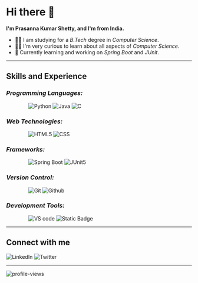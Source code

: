 ﻿# **Hi there :wave:**

**I'm Prasanna Kumar Shetty, and I'm from India.**

- 👨‍🎓 I am studying for a *B.Tech* degree in *Computer Science*.
- 👨‍💻 I'm very curious to learn about all aspects of *Computer Science*.
- 🔭 Currently learning and working on *Spring Boot* and *JUnit*.

---

## **Skills and Experience**

### *Programming Languages:*

&emsp;&emsp;&emsp;&emsp;
![Python](https://img.shields.io/badge/Python-3776AB?style=for-the-badge&logo=python&logoColor=white&link=https%3A%2F%2Fwww.python.org%2F)
![Java](https://img.shields.io/badge/Java-ED8B00?style=for-the-badge&logo=java&logoColor=white&link=https%3A%2F%2Fwww.java.com%2F)
![C](https://img.shields.io/badge/C-00599C?style=for-the-badge&logo=c&logoColor=white&link=https%3A%2F%2Fen.wikipedia.org%2Fwiki%2FC_(programming_language))

### *Web Technologies:*

&emsp;&emsp;&emsp;&emsp;
![HTML5](https://img.shields.io/badge/HTML5-E34F26?style=for-the-badge&logo=html5&logoColor=white&link=https%3A%2F%2Fdeveloper.mozilla.org%2Fen-US%2Fdocs%2FWeb%2FHTML)
![CSS](https://img.shields.io/badge/css-264de4?style=for-the-badge&logo=css3&link=https%3A%2F%2Fdeveloper.mozilla.org%2Fen-US%2Fdocs%2FWeb%2FCSS)

### *Frameworks:*

&emsp;&emsp;&emsp;&emsp;
![Spring Boot](https://img.shields.io/badge/spring_boot-6DB33F?style=for-the-badge&logo=springboot&logoColor=white&link=https%3A%2F%2Fspring.io%2Fprojects%2Fspring-boot)
![JUnit5](https://img.shields.io/badge/junit5-25A162?style=for-the-badge&logo=junit5&logoColor=white&link=https%3A%2F%2Fjunit.org%2Fjunit5%2F)

### *Version Control:*

&emsp;&emsp;&emsp;&emsp;
![Git](https://img.shields.io/badge/git-F05032?style=for-the-badge&logo=git&logoColor=white&link=https%3A%2F%2Fgit-scm.com%2F)
![Github](https://img.shields.io/badge/github-181717?style=for-the-badge&logo=github&logoColor=white&link=http%3A%2F%2Fgithub.com%2F)

### *Development Tools:*

&emsp;&emsp;&emsp;&emsp;
![VS code](https://img.shields.io/badge/vs_code-007ACC?style=for-the-badge&logo=visualstudiocode&logoColor=white&link=https%3A%2F%2Fcode.visualstudio.com%2F)
![Static Badge](https://img.shields.io/badge/eclipse-2C2255?style=for-the-badge&logo=eclipseide&logoColor=white&link=https%3A%2F%2Fwww.eclipse.org%2F)

---

## **Connect with me**

![LinkedIn](https://img.shields.io/badge/LinkedIn-0077B5?style=flat-square&logo=linkedin&logoColor=white&link=https%3A%2F%2Fwww.linkedin.com%2Fin%2Fprasanna-kumar-shetty-93b82724a%2F)
![Twitter](https://img.shields.io/badge/Twitter-1DA1F2?style=flat-square&logo=twitter&logoColor=white&link=https%3A%2F%2Ftwitter.com%2F_pkshetty)

---

![profile-views](https://komarev.com/ghpvc/?username=pkshetty15&style=for-the-badge)
